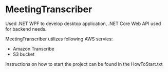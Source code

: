 # MeetingTranscriber
Used .NET WPF to develop desktop application, .NET Core Web API used for backend needs.

MeetingTranscriber utilizes following AWS servies:
* Amazon Transcribe
* S3 bucket

Instructions on how to start the project can be found in the HowToStart.txt
